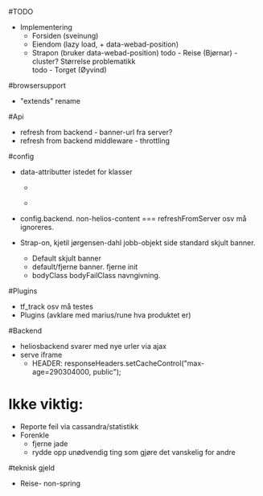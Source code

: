 #TODO
- Implementering
  - Forsiden  (sveinung)
  - Eiendom   (lazy load, + data-webad-position)
  - Strapon   (bruker data-webad-position)
  todo - Reise     (Bjørnar)
          - cluster? Størrelse problematikk          
  todo - Torget    (Øyvind)

#browsersupport
  - "extends" rename

#Api
- refresh from backend - banner-url fra server? 
- refresh from backend middleware - throttling

#config
- data-attributter istedet for klasser
  - <div data-webads="true" id="needed-id"></div>
  - <div data-webads="lazy" data-webad-position="lazy"></div>
  
- config.backend. 
  non-helios-content === refreshFromServer osv må ignoreres.

- Strap-on, kjetil jørgensen-dahl jobb-objekt side standard skjult banner.
    - Default skjult banner
    - default/fjerne banner. fjerne init
    - bodyClass bodyFailClass navngivning.


#Plugins
- tf_track osv må testes
- Plugins (avklare med marius/rune hva produktet er)


#Backend
  - heliosbackend svarer med nye urler via ajax
  - serve iframe 
    - HEADER: responseHeaders.setCacheControl("max-age=290304000, public");
  
# Ikke viktig:
- Reporte feil via cassandra/statistikk
- Forenkle
  - fjerne jade
  - rydde opp unødvendig ting som gjøre det vanskelig for andre

#teknisk gjeld
  - Reise- non-spring